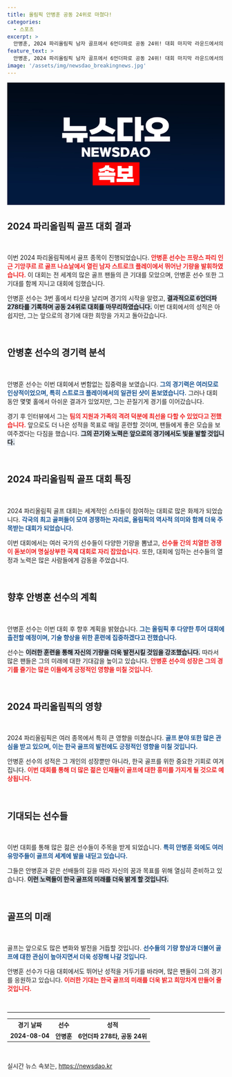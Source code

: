 ```yaml
---
title: 올림픽 안병훈 공동 24위로 마쳤다!
categories:
  - 스포츠
excerpt: >
  안병훈, 2024 파리올림픽 남자 골프에서 6언더파로 공동 24위! 대회 마지막 라운드에서의 그의 멋진 샷들이 담긴 현장 스케치와 향후 계획은? 클릭해서 확인해보세요!
feature_text: >
  안병훈, 2024 파리올림픽 남자 골프에서 6언더파로 공동 24위! 대회 마지막 라운드에서의 그의 멋진 샷들이 담긴 현장 스케치와 향후 계획은? 클릭해서 확인해보세요!
image: '/assets/img/newsdao_breakingnews.jpg'
---
```


<p><img src="/assets/img/newsdao_breakingnews.jpg" alt="firstkoreanews 속보" /></p>

<h2 data-ke-size="size26">2024 파리올림픽 골프 대회 결과</h2>

<p data-ke-size="size16">&nbsp;</p>

<p>이번 2024 파리올림픽에서 골프 종목이 진행되었습니다. <b><span style="color: #ee2323;">안병훈 선수는 프랑스 파리 인근 기앙쿠르 르 골프 나쇼날에서 열린 남자 스트로크 플레이에서 뛰어난 기량을 발휘하였습니다.</span></b> 이 대회는 전 세계의 많은 골프 팬들의 큰 기대를 모았으며, 안병훈 선수 또한 그 기대를 함께 지니고 대회에 임했습니다. </p>

<p>안병훈 선수는 3번 홀에서 티샷을 날리며 경기의 시작을 알렸고, <b><span style="background-color: #21538527;">결과적으로 6언더파 278타를 기록하며 공동 24위로 대회를 마무리하였습니다.</span></b> 이번 대회에서의 성적은 아쉽지만, 그는 앞으로의 경기에 대한 희망을 가지고 돌아갔습니다. </p>

<p data-ke-size="size16">&nbsp;</p>

<h2 data-ke-size="size26">안병훈 선수의 경기력 분석</h2>

<p data-ke-size="size16">&nbsp;</p>

<p>안병훈 선수는 이번 대회에서 변함없는 집중력을 보였습니다. <b><span style="color: #1a5490;">그의 경기력은 여러모로 인상적이었으며, 특히 스트로크 플레이에서의 일관된 샷이 돋보였습니다.</span></b> 그러나 대회 동안 몇몇 홀에서 아쉬운 결과가 있었지만, 그는 끈질기게 경기를 이어갔습니다. </p>

<p>경기 후 인터뷰에서 그는 <b><span style="color: #ee2323;">팀의 지원과 가족의 격려 덕분에 최선을 다할 수 있었다고 전했습니다.</span></b> 앞으로도 더 나은 성적을 목표로 매일 훈련할 것이며, 팬들에게 좋은 모습을 보여주겠다는 다짐을 했습니다. <b><span style="background-color: #21538527;">그의 끈기와 노력은 앞으로의 경기에서도 빛을 발할 것입니다.</span></b> </p>

<p data-ke-size="size16">&nbsp;</p>

<h2 data-ke-size="size26">2024 파리올림픽 골프 대회 특징</h2>

<p data-ke-size="size16">&nbsp;</p>

<p>2024 파리올림픽 골프 대회는 세계적인 스타들이 참여하는 대회로 많은 화제가 되었습니다. <b><span style="color: #1a5490;">각국의 최고 골퍼들이 모여 경쟁하는 자리로, 올림픽의 역사적 의미와 함께 더욱 주목받는 대회가 되었습니다.</span></b> </p>

<p>이번 대회에서는 여러 국가의 선수들이 다양한 기량을 뽐냈고, <b><span style="color: #ee2323;">선수들 간의 치열한 경쟁이 돋보이며 명실상부한 국제 대회로 자리 잡았습니다.</span></b> 또한, 대회에 임하는 선수들의 열정과 노력은 많은 사람들에게 감동을 주었습니다. </p>

<p data-ke-size="size16">&nbsp;</p>

<h2 data-ke-size="size26">향후 안병훈 선수의 계획</h2>

<p data-ke-size="size16">&nbsp;</p>

<p>안병훈 선수는 이번 대회 후 향후 계획을 밝혔습니다. <b><span style="color: #1a5490;">그는 올림픽 후 다양한 투어 대회에 출전할 예정이며, 기술 향상을 위한 훈련에 집중하겠다고 전했습니다.</span></b> </p>

<p>선수는 <b><span style="background-color: #21538527;">이러한 훈련을 통해 자신의 기량을 더욱 발전시킬 것임을 강조했습니다.</span></b> 따라서 많은 팬들은 그의 미래에 대한 기대감을 높이고 있습니다. <b><span style="color: #ee2323;">안병훈 선수의 성장은 그의 경기를 즐기는 많은 이들에게 긍정적인 영향을 미칠 것입니다.</span></b> </p>

<p data-ke-size="size16">&nbsp;</p>

<h2 data-ke-size="size26">2024 파리올림픽의 영향</h2>

<p data-ke-size="size16">&nbsp;</p>

<p>2024 파리올림픽은 여러 종목에서 특히 큰 영향을 미쳤습니다. <b><span style="color: #1a5490;">골프 분야 또한 많은 관심을 받고 있으며, 이는 한국 골프의 발전에도 긍정적인 영향을 미칠 것입니다.</span></b> </p>

<p>안병훈 선수의 성적은 그 개인의 성장뿐만 아니라, 한국 골프를 위한 중요한 기회로 여겨집니다. <b><span style="color: #ee2323;">이번 대회를 통해 더 많은 젊은 인재들이 골프에 대한 흥미를 가지게 될 것으로 예상됩니다.</span></b> </p>

<p data-ke-size="size16">&nbsp;</p>

<h2 data-ke-size="size26">기대되는 선수들</h2>

<p data-ke-size="size16">&nbsp;</p>

<p>이번 대회를 통해 많은 젊은 선수들이 주목을 받게 되었습니다. <b><span style="color: #1a5490;">특히 안병훈 외에도 여러 유망주들이 골프의 세계에 발을 내딛고 있습니다.</span></b> </p>

<p>그들은 안병훈과 같은 선배들의 길을 따라 자신의 꿈과 목표를 위해 열심히 준비하고 있습니다. <b><span style="background-color: #21538527;">이런 노력들이 한국 골프의 미래를 더욱 밝게 할 것입니다.</span></b> </p>

<p data-ke-size="size16">&nbsp;</p>

<h2 data-ke-size="size26">골프의 미래</h2>

<p data-ke-size="size16">&nbsp;</p>

<p>골프는 앞으로도 많은 변화와 발전을 거듭할 것입니다. <b><span style="color: #1a5490;">선수들의 기량 향상과 더불어 골프에 대한 관심이 높아지면서 더욱 성장해 나갈 것입니다.</span></b> </p>

<p>안병훈 선수가 다음 대회에서도 뛰어난 성적을 거두기를 바라며, 많은 팬들이 그의 경기를 응원하고 있습니다. <b><span style="color: #ee2323;">이러한 기대는 한국 골프의 미래를 더욱 밝고 희망차게 만들어 줄 것입니다.</span></b> </p>

<p data-ke-size="size16">&nbsp;</p>

<hr style="height: 1px; border: none; background-color: black;"/>

<table style="width: 100%;">
    <tr>
        <th style="text-align: center;"><b>경기 날짜</b></th>
        <th style="text-align: center;"><b>선수</b></th>
        <th style="text-align: center;"><b>성적</b></th>
    </tr>
    <tr>
        <td style="text-align: center; height: 17px;"><b>2024-08-04</b></td>
        <td style="text-align: center; height: 17px;"><b>안병훈</b></td>
        <td style="text-align: center; height: 17px;"><b>6언더파 278타, 공동 24위</b></td>
    </tr>
</table> 

<p data-ke-size="size16">&nbsp;</p>
실시간 뉴스 속보는, <a href="https://newsdao.kr" rel="dofollow">https://newsdao.kr</a>


